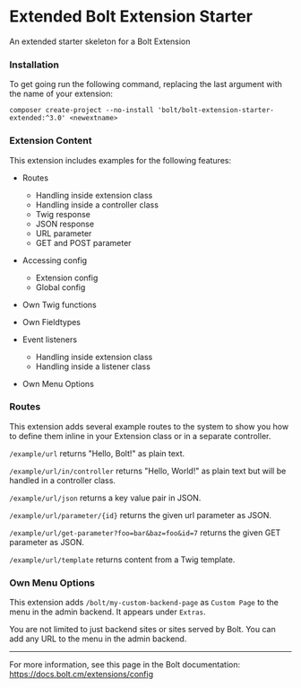 Extended Bolt Extension Starter
======================

An extended starter skeleton for a Bolt Extension

### Installation

To get going run the following command, replacing the last argument with the name of your extension:

`composer create-project --no-install 'bolt/bolt-extension-starter-extended:^3.0' <newextname>`  

### Extension Content

This extension includes examples for the following features:

- Routes
  - Handling inside extension class
  - Handling inside a controller class
  - Twig response
  - JSON response
  - URL parameter
  - GET and POST parameter

- Accessing config
   - Extension config
   - Global config

- Own Twig functions

- Own Fieldtypes

- Event listeners
  - Handling inside extension class
  - Handling inside a listener class

- Own Menu Options
  
### Routes

This extension adds several example routes to the system to show you how to define them inline in your Extension class or in a separate controller.

`/example/url` returns "Hello, Bolt!" as plain text.

`/example/url/in/controller` returns "Hello, World!" as plain text but will be handled in a controller class.

`/example/url/json` returns a key value pair in JSON.

`/example/url/parameter/{id}` returns the given url parameter as JSON.

`/example/url/get-parameter?foo=bar&baz=foo&id=7` returns the given GET parameter as JSON.

`/example/url/template` returns content from a Twig template.


### Own Menu Options

This extension adds `/bolt/my-custom-backend-page` as `Custom Page` to the menu in the admin backend. It appears under `Extras`. 

You are not limited to just backend sites or sites served by Bolt. You can add any URL to the menu in the admin backend.

----

For more information, see this page in the Bolt documentation: https://docs.bolt.cm/extensions/config 
